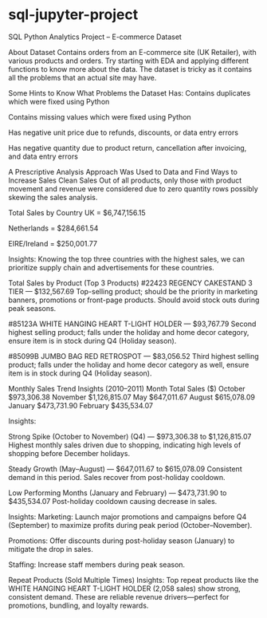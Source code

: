 # sql-jupyter-project
SQL Python Analytics Project – E-commerce Dataset

About Dataset
Contains orders from an E-commerce site (UK Retailer), with various products and orders. Try starting with EDA and applying different functions to know more about the data. The dataset is tricky as it contains all the problems that an actual site may have.

Some Hints to Know What Problems the Dataset Has:
Contains duplicates which were fixed using Python

Contains missing values which were fixed using Python

Has negative unit price due to refunds, discounts, or data entry errors

Has negative quantity due to product return, cancellation after invoicing, and data entry errors

A Prescriptive Analysis Approach Was Used to Data and Find Ways to Increase Sales
Clean Sales
Out of all products, only those with product movement and revenue were considered due to zero quantity rows possibly skewing the sales analysis.

Total Sales by Country
UK = $6,747,156.15

Netherlands = $284,661.54

EIRE/Ireland = $250,001.77

Insights:
Knowing the top three countries with the highest sales, we can prioritize supply chain and advertisements for these countries.

Total Sales by Product (Top 3 Products)
#22423 REGENCY CAKESTAND 3 TIER — $132,567.69
Top-selling product; should be the priority in marketing banners, promotions or front-page products. Should avoid stock outs during peak seasons.

#85123A WHITE HANGING HEART T-LIGHT HOLDER — $93,767.79
Second highest selling product; falls under the holiday and home decor category, ensure item is in stock during Q4 (Holiday season).

#85099B JUMBO BAG RED RETROSPOT — $83,056.52
Third highest selling product; falls under the holiday and home decor category as well, ensure item is in stock during Q4 (Holiday season).

Monthly Sales Trend Insights (2010–2011)
Month	Total Sales ($)
October	$973,306.38
November	$1,126,815.07
May	$647,011.67
August	$615,078.09
January	$473,731.90
February	$435,534.07

Insights:

Strong Spike (October to November) (Q4) — $973,306.38 to $1,126,815.07
Highest monthly sales driven due to shopping, indicating high levels of shopping before December holidays.

Steady Growth (May–August) — $647,011.67 to $615,078.09
Consistent demand in this period. Sales recover from post-holiday cooldown.

Low Performing Months (January and February) — $473,731.90 to $435,534.07
Post-holiday cooldown causing decrease in sales.

Insights:
Marketing: Launch major promotions and campaigns before Q4 (September) to maximize profits during peak period (October–November).

Promotions: Offer discounts during post-holiday season (January) to mitigate the drop in sales.

Staffing: Increase staff members during peak season.

Repeat Products (Sold Multiple Times)
Insights:
Top repeat products like the WHITE HANGING HEART T-LIGHT HOLDER (2,058 sales) show strong, consistent demand. These are reliable revenue drivers—perfect for promotions, bundling, and loyalty rewards.



